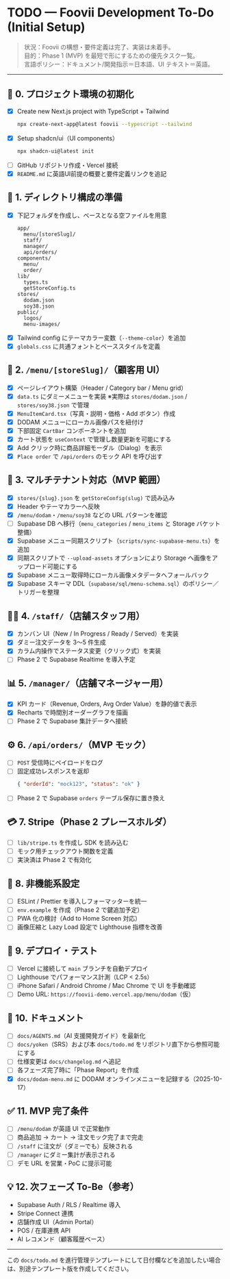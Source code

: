 # TODO — Foovii Development To-Do (Initial Setup)

> 状況：Foovii の構想・要件定義は完了、実装は未着手。  
> 目的：Phase 1 (MVP) を最短で形にするための優先タスク一覧。  
> 言語ポリシー：ドキュメント/開発指示＝日本語、UI テキスト＝英語。

---

## 🏁 0. プロジェクト環境の初期化
- [x] Create new Next.js project with TypeScript + Tailwind  
  ```bash
  npx create-next-app@latest foovii --typescript --tailwind
  ```
- [x] Setup shadcn/ui（UI components）  
  ```bash
  npx shadcn-ui@latest init
  ```
- [ ] GitHub リポジトリ作成・Vercel 接続
- [x] `README.md` に英語UI前提の概要と要件定義リンクを追記

## 🧩 1. ディレクトリ構成の準備
- [x] 下記フォルダを作成し、ベースとなる空ファイルを用意
  ```
  app/
    menu/[storeSlug]/
    staff/
    manager/
    api/orders/
  components/
    menu/
    order/
  lib/
    types.ts
    getStoreConfig.ts
  stores/
    dodam.json
    soy38.json
  public/
    logos/
    menu-images/
  ```
- [x] Tailwind config にテーマカラー変数（`--theme-color`）を追加
- [x] `globals.css` に共通フォントとベーススタイルを定義

## 🍱 2. `/menu/[storeSlug]/`（顧客用 UI）
- [x] ページレイアウト構築（Header / Category bar / Menu grid）
- [x] `data.ts` にダミーメニューを実装 ※実際は `stores/dodam.json` / `stores/soy38.json` で管理
- [x] `MenuItemCard.tsx`（写真・説明・価格・Add ボタン）作成
- [x] DODAM メニューにローカル画像パスを紐付け
- [x] 下部固定 `CartBar` コンポーネントを追加
- [x] カート状態を `useContext` で管理し数量更新を可能にする
- [x] Add クリック時に商品詳細モーダル（Dialog）を表示
- [x] `Place order` で `/api/orders` のモック API を呼び出す

## 🧠 3. マルチテナント対応（MVP 範囲）
- [x] `stores/{slug}.json` を `getStoreConfig(slug)` で読み込み
- [x] Header やテーマカラーへ反映
- [x] `/menu/dodam`・`/menu/soy38` などの URL パターンを確認
- [ ] Supabase DB へ移行（`menu_categories` / `menu_items` と Storage バケット整備）
- [x] Supabase メニュー同期スクリプト（`scripts/sync-supabase-menu.ts`）を追加
- [x] 同期スクリプトで `--upload-assets` オプションにより Storage へ画像をアップロード可能にする
- [x] Supabase メニュー取得時にローカル画像メタデータへフォールバック
- [x] Supabase スキーマ DDL（`supabase/sql/menu-schema.sql`）のポリシー／トリガーを整理

## 🧑‍🍳 4. `/staff/`（店舗スタッフ用）
- [x] カンバン UI（New / In Progress / Ready / Served）を実装
- [x] ダミー注文データを 3〜5 件生成
- [x] カラム内操作でステータス変更（クリック式）を実装
- [ ] Phase 2 で Supabase Realtime を導入予定

## 📊 5. `/manager/`（店舗マネージャー用）
- [x] KPI カード（Revenue, Orders, Avg Order Value）を静的値で表示
- [x] Recharts で時間別オーダーグラフを描画
- [ ] Phase 2 で Supabase 集計データへ接続

## ⚙️ 6. `/api/orders/`（MVP モック）
- [ ] `POST` 受信時にペイロードをログ
- [ ] 固定成功レスポンスを返却  
  ```json
  { "orderId": "mock123", "status": "ok" }
  ```
- [ ] Phase 2 で Supabase `orders` テーブル保存に置き換え

## 💳 7. Stripe（Phase 2 プレースホルダ）
- [ ] `lib/stripe.ts` を作成し SDK を読み込む
- [ ] モック用チェックアウト関数を定義
- [ ] 実決済は Phase 2 で有効化

## 🧠 8. 非機能系設定
- [ ] ESLint / Prettier を導入しフォーマッターを統一
- [ ] `env.example` を作成（Phase 2 で鍵追加予定）
- [ ] PWA 化の検討（Add to Home Screen 対応）
- [ ] 画像圧縮と Lazy Load 設定で Lighthouse 指標を改善

## 🚀 9. デプロイ・テスト
- [ ] Vercel に接続して `main` ブランチを自動デプロイ
- [ ] Lighthouse でパフォーマンス計測（LCP < 2.5s）
- [ ] iPhone Safari / Android Chrome / Mac Chrome で UI を手動確認
- [ ] Demo URL: `https://foovii-demo.vercel.app/menu/dodam`（仮）

## 🧾 10. ドキュメント
- [ ] `docs/AGENTS.md`（AI 支援開発ガイド）を最新化
- [ ] `docs/yoken`（SRS）および本 `docs/todo.md` をリポジトリ直下から参照可能にする
- [ ] 仕様変更は `docs/changelog.md` へ追記
- [ ] 各フェーズ完了時に「Phase Report」を作成
- [x] `docs/dodam-menu.md` に DODAM オンラインメニューを記録する（2025-10-17）

## ✅ 11. MVP 完了条件
- [ ] `/menu/dodam` が英語 UI で正常動作
- [ ] 商品追加 → カート → 注文モック完了まで完走
- [ ] `/staff` に注文が（ダミーでも）反映される
- [ ] `/manager` にダミー集計が表示される
- [ ] デモ URL を営業・PoC に提示可能

## 💡 12. 次フェーズ To-Be（参考）
- Supabase Auth / RLS / Realtime 導入
- Stripe Connect 連携
- 店舗作成 UI（Admin Portal）
- POS / 在庫連携 API
- AI レコメンド（顧客履歴ベース）

---

この `docs/todo.md` を進行管理テンプレートにして日付欄などを追加したい場合は、別途テンプレート版を作成してください。
